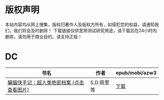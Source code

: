# 版权声明

本站内容均从网上搜集，版权归著作人及版权方所有，如侵犯您的权益，请通知我们，我们将会及时删除！ 下载链接仅供宽带测试研究用途，请下载后在24小时内删除，请勿用于商业目的。请支持正版！

# DC

| 书名 | 作者 | epub/mobi/azw3 |
| --- | --- | --- |
| [蝙蝠侠手记：超人类绝密档案 (点击查看图片)](https://www.dushupai.com/attachment/2024/06/09/fcae85f9e2bdee0e.jpg) | S.D.佩里等 | [下载](https://url89.ctfile.com/f/31084289-1356985720-975708?p=8866) |

